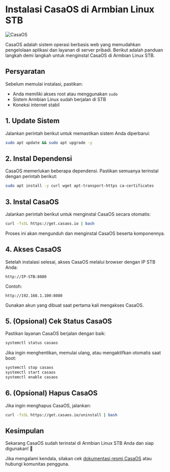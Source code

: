 # Instalasi CasaOS di Armbian Linux STB

![CasaOS]([https://github.com/haniefautophile-official/casaos/blob/main/ss/475794704_2327825944243261_9181982750804430447_n.jpg)

CasaOS adalah sistem operasi berbasis web yang memudahkan pengelolaan aplikasi dan layanan di server pribadi. Berikut adalah panduan langkah demi langkah untuk menginstal CasaOS di Armbian Linux STB.

## Persyaratan
Sebelum memulai instalasi, pastikan:
- Anda memiliki akses root atau menggunakan `sudo`
- Sistem Armbian Linux sudah berjalan di STB
- Koneksi internet stabil

## 1. Update Sistem
Jalankan perintah berikut untuk memastikan sistem Anda diperbarui:

```bash
sudo apt update && sudo apt upgrade -y
```

## 2. Instal Dependensi
CasaOS memerlukan beberapa dependensi. Pastikan semuanya terinstal dengan perintah berikut:

```bash
sudo apt install -y curl wget apt-transport-https ca-certificates
```

## 3. Instal CasaOS
Jalankan perintah berikut untuk menginstal CasaOS secara otomatis:

```bash
curl -fsSL https://get.casaos.io | bash
```

Proses ini akan mengunduh dan menginstal CasaOS beserta komponennya.

## 4. Akses CasaOS
Setelah instalasi selesai, akses CasaOS melalui browser dengan IP STB Anda:

```
http://IP-STB:8080
```

Contoh:

```
http://192.168.1.100:8080
```

Gunakan akun yang dibuat saat pertama kali mengakses CasaOS.

## 5. (Opsional) Cek Status CasaOS
Pastikan layanan CasaOS berjalan dengan baik:

```bash
systemctl status casaos
```

Jika ingin menghentikan, memulai ulang, atau mengaktifkan otomatis saat boot:

```bash
systemctl stop casaos
systemctl start casaos
systemctl enable casaos
```

## 6. (Opsional) Hapus CasaOS
Jika ingin menghapus CasaOS, jalankan:

```bash
curl -fsSL https://get.casaos.io/uninstall | bash
```

## Kesimpulan
Sekarang CasaOS sudah terinstal di Armbian Linux STB Anda dan siap digunakan! 🚀

Jika mengalami kendala, silakan cek [dokumentasi resmi CasaOS](https://github.com/IceWhaleTech/CasaOS) atau hubungi komunitas pengguna.

